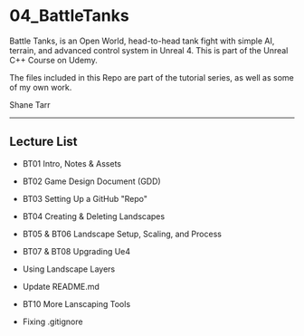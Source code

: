 # 04_BattleTanks
Battle Tanks, is an Open World, head-to-head tank fight with simple AI, terrain, and advanced control system in Unreal 4.
This is part of the Unreal C++ Course on Udemy.

The files included in this Repo are part of the tutorial series, as well as some of my own work.

Shane Tarr

---

## Lecture List
* BT01 Intro, Notes & Assets
* BT02 Game Design Document (GDD)
* BT03 Setting Up a GitHub "Repo"
* BT04 Creating & Deleting Landscapes

* BT05 & BT06 Landscape Setup, Scaling, and Process

* BT07 & BT08 Upgrading Ue4
* Using Landscape Layers

* Update README.md

* BT10 More Lanscaping Tools
* Fixing .gitignore
